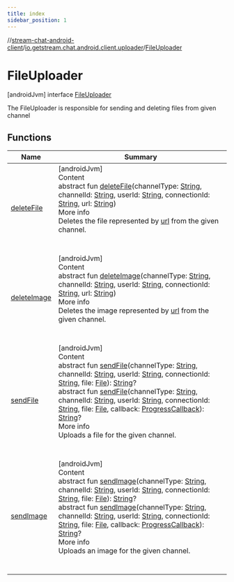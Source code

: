 ```yaml
---
title: index
sidebar_position: 1
---
```

//[stream-chat-android-client](../../../index.md)/[io.getstream.chat.android.client.uploader](../index.md)/[FileUploader](index.md)



# FileUploader  
 [androidJvm] interface [FileUploader](index.md)

The FileUploader is responsible for sending and deleting files from given channel

   


## Functions  
  
|  Name |  Summary | 
|---|---|
| <a name="io.getstream.chat.android.client.uploader/FileUploader/deleteFile/#kotlin.String#kotlin.String#kotlin.String#kotlin.String#kotlin.String/PointingToDeclaration/"></a>[deleteFile](deleteFile.md)| <a name="io.getstream.chat.android.client.uploader/FileUploader/deleteFile/#kotlin.String#kotlin.String#kotlin.String#kotlin.String#kotlin.String/PointingToDeclaration/"></a>[androidJvm]  <br/>Content  <br/>abstract fun [deleteFile](deleteFile.md)(channelType: [String](https://kotlinlang.org/api/latest/jvm/stdlib/kotlin/-string/index.html), channelId: [String](https://kotlinlang.org/api/latest/jvm/stdlib/kotlin/-string/index.html), userId: [String](https://kotlinlang.org/api/latest/jvm/stdlib/kotlin/-string/index.html), connectionId: [String](https://kotlinlang.org/api/latest/jvm/stdlib/kotlin/-string/index.html), url: [String](https://kotlinlang.org/api/latest/jvm/stdlib/kotlin/-string/index.html))  <br/>More info  <br/>Deletes the file represented by [url](deleteFile.md) from the given channel.  <br/><br/><br/>|
| <a name="io.getstream.chat.android.client.uploader/FileUploader/deleteImage/#kotlin.String#kotlin.String#kotlin.String#kotlin.String#kotlin.String/PointingToDeclaration/"></a>[deleteImage](deleteImage.md)| <a name="io.getstream.chat.android.client.uploader/FileUploader/deleteImage/#kotlin.String#kotlin.String#kotlin.String#kotlin.String#kotlin.String/PointingToDeclaration/"></a>[androidJvm]  <br/>Content  <br/>abstract fun [deleteImage](deleteImage.md)(channelType: [String](https://kotlinlang.org/api/latest/jvm/stdlib/kotlin/-string/index.html), channelId: [String](https://kotlinlang.org/api/latest/jvm/stdlib/kotlin/-string/index.html), userId: [String](https://kotlinlang.org/api/latest/jvm/stdlib/kotlin/-string/index.html), connectionId: [String](https://kotlinlang.org/api/latest/jvm/stdlib/kotlin/-string/index.html), url: [String](https://kotlinlang.org/api/latest/jvm/stdlib/kotlin/-string/index.html))  <br/>More info  <br/>Deletes the image represented by [url](deleteImage.md) from the given channel.  <br/><br/><br/>|
| <a name="io.getstream.chat.android.client.uploader/FileUploader/sendFile/#kotlin.String#kotlin.String#kotlin.String#kotlin.String#java.io.File/PointingToDeclaration/"></a>[sendFile](sendFile.md)| <a name="io.getstream.chat.android.client.uploader/FileUploader/sendFile/#kotlin.String#kotlin.String#kotlin.String#kotlin.String#java.io.File/PointingToDeclaration/"></a>[androidJvm]  <br/>Content  <br/>abstract fun [sendFile](sendFile.md)(channelType: [String](https://kotlinlang.org/api/latest/jvm/stdlib/kotlin/-string/index.html), channelId: [String](https://kotlinlang.org/api/latest/jvm/stdlib/kotlin/-string/index.html), userId: [String](https://kotlinlang.org/api/latest/jvm/stdlib/kotlin/-string/index.html), connectionId: [String](https://kotlinlang.org/api/latest/jvm/stdlib/kotlin/-string/index.html), file: [File](https://developer.android.com/reference/kotlin/java/io/File.html)): [String](https://kotlinlang.org/api/latest/jvm/stdlib/kotlin/-string/index.html)?  <br/>abstract fun [sendFile](sendFile.md)(channelType: [String](https://kotlinlang.org/api/latest/jvm/stdlib/kotlin/-string/index.html), channelId: [String](https://kotlinlang.org/api/latest/jvm/stdlib/kotlin/-string/index.html), userId: [String](https://kotlinlang.org/api/latest/jvm/stdlib/kotlin/-string/index.html), connectionId: [String](https://kotlinlang.org/api/latest/jvm/stdlib/kotlin/-string/index.html), file: [File](https://developer.android.com/reference/kotlin/java/io/File.html), callback: [ProgressCallback](../../io.getstream.chat.android.client.utils/ProgressCallback/index.md)): [String](https://kotlinlang.org/api/latest/jvm/stdlib/kotlin/-string/index.html)?  <br/>More info  <br/>Uploads a file for the given channel.  <br/><br/><br/>|
| <a name="io.getstream.chat.android.client.uploader/FileUploader/sendImage/#kotlin.String#kotlin.String#kotlin.String#kotlin.String#java.io.File/PointingToDeclaration/"></a>[sendImage](sendImage.md)| <a name="io.getstream.chat.android.client.uploader/FileUploader/sendImage/#kotlin.String#kotlin.String#kotlin.String#kotlin.String#java.io.File/PointingToDeclaration/"></a>[androidJvm]  <br/>Content  <br/>abstract fun [sendImage](sendImage.md)(channelType: [String](https://kotlinlang.org/api/latest/jvm/stdlib/kotlin/-string/index.html), channelId: [String](https://kotlinlang.org/api/latest/jvm/stdlib/kotlin/-string/index.html), userId: [String](https://kotlinlang.org/api/latest/jvm/stdlib/kotlin/-string/index.html), connectionId: [String](https://kotlinlang.org/api/latest/jvm/stdlib/kotlin/-string/index.html), file: [File](https://developer.android.com/reference/kotlin/java/io/File.html)): [String](https://kotlinlang.org/api/latest/jvm/stdlib/kotlin/-string/index.html)?  <br/>abstract fun [sendImage](sendImage.md)(channelType: [String](https://kotlinlang.org/api/latest/jvm/stdlib/kotlin/-string/index.html), channelId: [String](https://kotlinlang.org/api/latest/jvm/stdlib/kotlin/-string/index.html), userId: [String](https://kotlinlang.org/api/latest/jvm/stdlib/kotlin/-string/index.html), connectionId: [String](https://kotlinlang.org/api/latest/jvm/stdlib/kotlin/-string/index.html), file: [File](https://developer.android.com/reference/kotlin/java/io/File.html), callback: [ProgressCallback](../../io.getstream.chat.android.client.utils/ProgressCallback/index.md)): [String](https://kotlinlang.org/api/latest/jvm/stdlib/kotlin/-string/index.html)?  <br/>More info  <br/>Uploads an image for the given channel.  <br/><br/><br/>|


